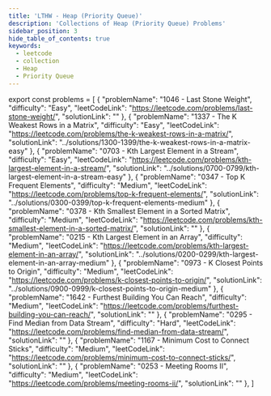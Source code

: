```yaml
---
title: 'LTHW - Heap (Priority Queue)'
description: 'Collections of Heap (Priority Queue) Problems'
sidebar_position: 3
hide_table_of_contents: true
keywords:
  - leetcode
  - collection
  - Heap
  - Priority Queue
---
```


export const problems = [
  {
    "problemName": "1046 - Last Stone Weight",
    "difficulty": "Easy",
    "leetCodeLink": "https://leetcode.com/problems/last-stone-weight/",
    "solutionLink": ""
  },
  {
    "problemName": "1337 - The K Weakest Rows in a Matrix",
    "difficulty": "Easy",
    "leetCodeLink": "https://leetcode.com/problems/the-k-weakest-rows-in-a-matrix/",
    "solutionLink": "../solutions/1300-1399/the-k-weakest-rows-in-a-matrix-easy"
  },
  {
    "problemName": "0703 - Kth Largest Element in a Stream",
    "difficulty": "Easy",
    "leetCodeLink": "https://leetcode.com/problems/kth-largest-element-in-a-stream/",
    "solutionLink": "../solutions/0700-0799/kth-largest-element-in-a-stream-easy"
  },
  {
    "problemName": "0347 - Top K Frequent Elements",
    "difficulty": "Medium",
    "leetCodeLink": "https://leetcode.com/problems/top-k-frequent-elements/",
    "solutionLink": "../solutions/0300-0399/top-k-frequent-elements-medium"
  },
  {
    "problemName": "0378 - Kth Smallest Element in a Sorted Matrix",
    "difficulty": "Medium",
    "leetCodeLink": "https://leetcode.com/problems/kth-smallest-element-in-a-sorted-matrix/",
    "solutionLink": ""
  },
  {
    "problemName": "0215 - Kth Largest Element in an Array",
    "difficulty": "Medium",
    "leetCodeLink": "https://leetcode.com/problems/kth-largest-element-in-an-array/",
    "solutionLink": "../solutions/0200-0299/kth-largest-element-in-an-array-medium"
  },
  {
    "problemName": "0973 - K Closest Points to Origin",
    "difficulty": "Medium",
    "leetCodeLink": "https://leetcode.com/problems/k-closest-points-to-origin/",
    "solutionLink": "../solutions/0900-0999/k-closest-points-to-origin-medium"
  },
  {
    "problemName": "1642 - Furthest Building You Can Reach",
    "difficulty": "Medium",
    "leetCodeLink": "https://leetcode.com/problems/furthest-building-you-can-reach/",
    "solutionLink": ""
  },
  {
    "problemName": "0295 - Find Median from Data Stream",
    "difficulty": "Hard",
    "leetCodeLink": "https://leetcode.com/problems/find-median-from-data-stream/",
    "solutionLink": ""
  },
  {
    "problemName": "1167 - Minimum Cost to Connect Sticks",
    "difficulty": "Medium",
    "leetCodeLink": "https://leetcode.com/problems/minimum-cost-to-connect-sticks/",
    "solutionLink": ""
  },
  {
    "problemName": "0253 - Meeting Rooms II",
    "difficulty": "Medium",
    "leetCodeLink": "https://leetcode.com/problems/meeting-rooms-ii/",
    "solutionLink": ""
  },
]

<Table 
    title=""
    data={problems}
    collectionLink="https://leetcode.com/list/ee1sb8l6"
/>